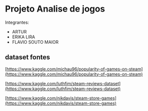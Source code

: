 # Projeto Analise de jogos

Integrantes: 
- ARTUR
- ERIKA LIRA
- FLAVIO SOUTO MAIOR


## dataset fontes
[https://www.kaggle.com/michau96/popularity-of-games-on-steam](https://www.kaggle.com/michau96/popularity-of-games-on-steam)

[https://www.kaggle.com/luthfim/steam-reviews-dataset](https://www.kaggle.com/luthfim/steam-reviews-dataset)

[https://www.kaggle.com/nikdavis/steam-store-games](https://www.kaggle.com/nikdavis/steam-store-games)

